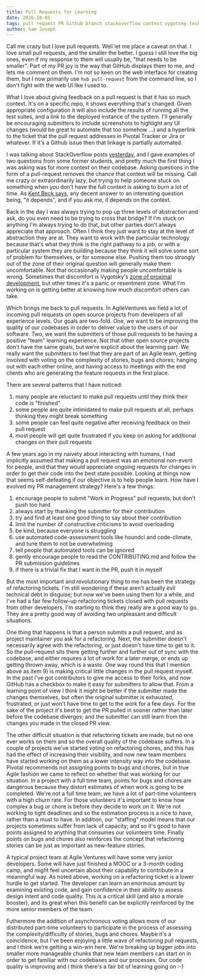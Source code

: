 ```yaml
---
title: Pull Requests for Learning
date: 2016-10-05
tags: pull request PR Github branch stackoverflow context vygotsky technical debt tracker voting chore story bug
author: Sam Joseph
---
```


Call me crazy but I love pull requests.  Well let me place a caveat on that.  I love small pull requests, and the smaller the better.  I guess I still love the big ones, even if my response to them will usually be, "that needs to be smaller".  Part of my PR joy is the way that GitHub displays them to me, and lets me comment on them.  I'm not so keen on the web interface for creating them, but I now primarily use `hub pull-request` from the command line, so I don't fight with the web UI like I used to.

What I love about giving feedback on a pull request is that it has so much context.  It's on a specific repo, it shows everything that's changed.  Given appropriate configuration it will also include the results of running all the test suites, and a link to the deployed instance of the system.  I'll generally be encouraging submitters to include screenshots to highlight any UI changes (would be great to automate that too somehow ...) and a hyperlink to the ticket that the pull request addresses in Pivotal Tracker or Jira or whatever.  If it's a Github issue then that linkage is partially automated.

I was talking about StackOverflow posts [yesterday](http://nonprofits.agileventures.org/2016/10/04/anatomy-of-a-question/), and I gave examples of two questions from some former students, and pretty much the first thing I was asking was for more context on their codebase.  Asking questions in the form of a pull-request removes the chance that context will be missing.  Call me crazy or extraordinarily lazy, but trying to help someone stuck on something when you don't have the full context is asking to burn a lot of time.  As [Kent Beck says](http://nonprofits.agileventures.org/2016/10/04/anatomy-of-a-question/), any decent answer to an interesting question being, "it depends", and if you ask me, it depends on the context.

Back in the day I was always trying to pop up three levels of abstraction and ask, do you even need to be trying to cross that bridge?  If I'm stuck on anything I'm always trying to do that, but other parties don't always appreciate that approach.  Often I think they just want to stay at the level of abstraction they are at.  They want to work with the particular technology because that's what they think is the right pathway to a job, or with a particular system they are building because they think it will solve some sort of problem for themselves, or for someone else.  Pushing them too strongly out of the zone of their original question will generally make them uncomfortable.  Not that occasionally making people uncomfortable is wrong.  Sometimes that discomfort is Vygotsky's [zone of proximal development](https://en.wikipedia.org/wiki/Zone_of_proximal_development), but other times it's a panic or resentment zone.  What I'm working on is getting better at knowing how much discomfort others can take.

Which brings me back to pull requests.  In AgileVentures we field a lot of incoming pull requests on open source projects from developers of all experience levels.  Our goals are two-fold.  One, we want to be improving the quality of our codebases in order to deliver value to the users of our software.  Two, we want the submitters of those pull requests to be having a positive "team" learning experience.  Not that other open source projects don't have the same goals, but we're explicit about the learning part.  We really want the submitters to feel that they are part of an Agile team, getting involved with voting on the complexity of stories, bugs and chores; hanging out with each other online, and having access to meetings with the end clients who are generating the feature requests in the first place.

There are several patterns that I have noticed:

1. many people are reluctant to make pull requests until they think their code is "finished"
2. some people are quite intimidated to make pull requests at all, perhaps thinking they might break something
3. some people can feel quite negative after receiving feedback on their pull request
4. most people will get quite frustrated if you keep on asking for additional changes on their pull requests

A few years ago in my naivety about interacting with humans, I had implicitly assumed that making a pull request was an emotional non-event for people, and that they would appreciate ongoing requests for changes in order to get their code into the best state possible.  Looking at things now that seems self-defeating if our objective is to help people learn.  How have I evolved my PR management strategy?  Here's a few things:

1. encourage people to submit "Work in Progress" pull requests, but don't push too hard
2. always start by thanking the submitter for their contribution
3. try and find at least one good thing to say about their contribution
4. limit the number of constructive criticisms to avoid overloading
5. be kind, because everyone is struggling
6. use automated code-assessment tools like houndci and code-climate, and tune them to not be overwhelming
7. tell people that automated tools can be ignored
8. gently encourage people to read the CONTRIBUTING.md and follow the PR submission guidelines
9. if there is a trivial fix that I want in the PR, push it in myself

But the most important and revolutionary thing to me has been the strategy of refactoring tickets.  I'm still wondering if these aren't actually evil technical debt in disguise; but now we've been using them for a while, and I've had a fair few follow-up refactoring tickets closed with pull requests from other developers, I'm starting to think they really are a good way to go.  They are a pretty good way of avoiding two unpleasant and difficult situations.

One thing that happens is that a person submits a pull request, and as project maintainer you ask for a refactoring.  Next, the submitter doesn't necessarily agree with the refactoring, or just doesn't have time to get to it.  So the pull-request sits there getting further and further out of sync with the codebase, and either requires a lot of work for a later merge, or ends up getting thrown away, which is a waste.  One way round this that I mention above as item 9) is making critical little changes in the pull request myself.  In the past I've got contributors to give me access to their forks, and now GitHub has a checkbox to make it easy for submitters to allow that.  From a learning point of view I think it might be better if the submitter made the changes themselves, but often the original submitter is exhausted, frustrated, or just won't have time to get to the work for a few days.  For the sake of the project it's best to get the PR pulled in sooner rather than later before the codebase diverges; and the submitter can still learn from the changes you made in the closed PR view.

The other difficult situation is that refactoring tickets are made, but no one ever works on them and so the overall quality of the codebase suffers.  In a couple of projects we've started voting on refactoring chores, and this has had the effect of increasing their visibility, and now new team members have started working on them as a lower intensity way into the codebase.  Pivotal recommends not assigning points to bugs and chores, but in true Agile fashion we came to reflect on whether that was working for our situation.  In a project with a full time team, points for bugs and chores are dangerous because they distort estimates of when work is going to be completed.  We're not a full time team; we have a lot of part-time volunteers with a high churn rate.  For those volunteers it's important to know how complex a bug or chore is before they decide to work on it.  We're not working to tight deadlines and so the estimation process is a nice to have, rather than a must to have.  In addition, our "staffing" model means that our projects sometimes suffer from lack of capacity; and so it's good to have points assigned to anything that consumes our volunteers time. Finally points on bugs and chores also reinforces the concept that refactoring stories can be just as important as new-feature stories.

A typical project team at Agile Ventures will have some very junior developers. Some will have just finished a MOOC or a 3-month coding camp, and might feel uncertain about their capability to contribute in a meaningful way. As noted above, working on a refactoring ticket is a lower hurdle to get started. The developer can learn an enormous amount by examining existing code, and gain confidence in their ability to assess design intent and code quality. This is a critical skill (and also a morale booster), and its great when this benefit can be explicitly reinforced by the more senior members of the team.

Futhermore the addition of asynchronous voting allows more of our distributed part-time volunteers to participate in the process of assessing the complexity/difficulty of stories, bugs and chores. Maybe it's a coincidence, but I've been enjoying a little wave of refactoring pull requests, and I think we're getting a win-win here.  We're breaking up bigger jobs into smaller more manageable chunks that new team members can start on in order to get familiar with our codebases and our processes.  Our code quality is improving and I think there's a fair bit of learning going on :-)





